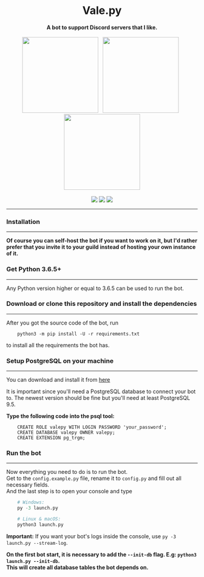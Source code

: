 <div align="center">
  <h1>Vale.py</h1>
  <strong>A bot to support Discord servers that I like.</strong>
  <br><br>
  <a href="https://github.com/itsVale/Vale.py/wiki"><img src="https://user-images.githubusercontent.com/38182450/43689699-b822f4fe-98fe-11e8-89c9-5fa5da75d088.png" width="200" /></a> &nbsp;
  <a href="https://discord.gg/6cbxXVm"><img src="https://user-images.githubusercontent.com/38182450/43689793-c45cbea2-98ff-11e8-828a-53d29f425d9c.png" width="200" /></a> &nbsp;
  <a href="https://discordapp.com/oauth2/authorize?client_id=458286335304794127&scope=bot&permissions=281143415"><img src="https://user-images.githubusercontent.com/38182450/43689573-e7e657aa-98fc-11e8-84a4-38d99df2dade.png" width="200" /></a><br><br>
  <a class="badge-ci-passing" href="https://travis-ci.com/itsVale/Vale.py"><img src="https://travis-ci.com/itsVale/Vale.py.svg?branch=master" /></a>
  <a href="https://codeclimate.com/github/itsVale/Vale.py/maintainability"><img src="https://api.codeclimate.com/v1/badges/31d858820986fa7b3a34/maintainability" /></a>
  <a class="badge-align" href="https://www.codacy.com/app/itsVale/Vale.py?utm_source=github.com&amp;utm_medium=referral&amp;utm_content=itsVale/Vale.py&amp;utm_campaign=Badge_Grade"><img src="https://api.codacy.com/project/badge/Grade/cf549d36684740199c1a98f33f57f415"/></a>
</div>

---

### Installation
___
**Of course you can self-host the bot if you want to work on it, but I'd
rather prefer that you invite it to your guild instead of hosting your
own instance of it.**

### Get Python 3.6.5+
___
Any Python version higher or equal to 3.6.5 can be used to run the bot.

### Download or clone this repository and install the dependencies
___
After you got the source code of the bot, run

```$sql
    python3 -m pip install -U -r requirements.txt
```

to install all the requirements the bot has.

### Setup PostgreSQL on your machine
___
You can download and install it from [here](https://www.postgresql.org/)

It is important since you'll need a PostgreSQL database to connect your bot to.
The newest version should be fine but you'll need at least PostgreSQL 9.5.

__Type the following code into the psql tool:__
```$sql
    CREATE ROLE valepy WITH LOGIN PASSWORD 'your_password';
    CREATE DATABASE valepy OWNER valepy;
    CREATE EXTENSION pg_trgm;
```

### Run the bot
___
Now everything you need to do is to run the bot.  
Get to the `config.example.py` file, rename it to `config.py` and fill out all necessary fields.  
And the last step is to open your console and type
```python
    # Windows:
    py -3 launch.py

    # Linux & macOS:
    python3 launch.py
```
**Important:** If you want your bot's logs inside the console, use `py -3 launch.py --stream-log`.

**On the first bot start, it is necessary to add the `--init-db` flag. E.g: `python3 launch.py --init-db`.  
This will create all database tables the bot depends on.**
